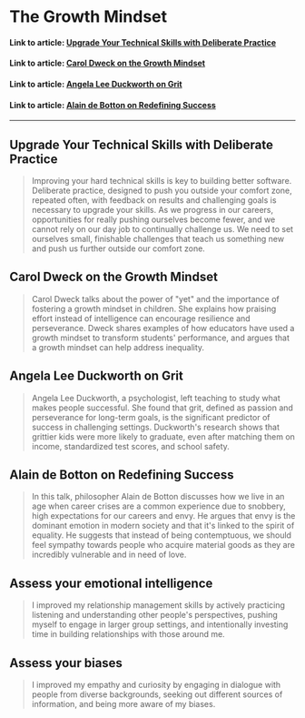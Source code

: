 # The Growth Mindset

#### Link to article: [Upgrade Your Technical Skills with Deliberate Practice](https://web.archive.org/web/20160616225417/http://www.happybearsoftware.com/upgrade-your-technical-skills-with-deliberate-practice)
#### Link to article: [Carol Dweck on the Growth Mindset](https://www.ted.com/talks/carol_dweck_the_power_of_believing_that_you_can_improve?language=en)
#### Link to article: [Angela Lee Duckworth on Grit](https://www.ted.com/talks/angela_lee_duckworth_grit_the_power_of_passion_and_perseverance/c)
#### Link to article: [Alain de Botton on Redefining Success](https://www.ted.com/talks/alain_de_botton_a_kinder_gentler_philosophy_of_success)

> 

***

## Upgrade Your Technical Skills with Deliberate Practice
> Improving your hard technical skills is key to building better software. Deliberate practice, designed to push you outside your comfort zone, repeated often, with feedback on results and challenging goals is necessary to upgrade your skills. As we progress in our careers, opportunities for really pushing ourselves become fewer, and we cannot rely on our day job to continually challenge us. We need to set ourselves small, finishable challenges that teach us something new and push us further outside our comfort zone.

## Carol Dweck on the Growth Mindset
> Carol Dweck talks about the power of "yet" and the importance of fostering a growth mindset in children. She explains how praising effort instead of intelligence can encourage resilience and perseverance. Dweck shares examples of how educators have used a growth mindset to transform students' performance, and argues that a growth mindset can help address inequality.


## Angela Lee Duckworth on Grit
> Angela Lee Duckworth, a psychologist, left teaching to study what makes people successful. She found that grit, defined as passion and perseverance for long-term goals, is the significant predictor of success in challenging settings. Duckworth's research shows that grittier kids were more likely to graduate, even after matching them on income, standardized test scores, and school safety. 


## Alain de Botton on Redefining Success
> In this talk, philosopher Alain de Botton discusses how we live in an age when career crises are a common experience due to snobbery, high expectations for our careers and envy. He argues that envy is the dominant emotion in modern society and that it's linked to the spirit of equality. He suggests that instead of being contemptuous, we should feel sympathy towards people who acquire material goods as they are incredibly vulnerable and in need of love.


## Assess your emotional intelligence
> I improved my relationship management skills by actively practicing listening and understanding other people's perspectives, pushing myself to engage in larger group settings, and intentionally investing time in building relationships with those around me.

## Assess your biases
> I improved my empathy and curiosity by engaging in dialogue with people from diverse backgrounds, seeking out different sources of information, and being more aware of my biases.